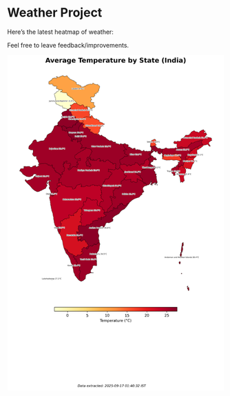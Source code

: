# Weather Project

Here’s the latest heatmap of weather:

Feel free to leave feedback/improvements.

![India Heatmap](docs/assets/india_heatmap.png?v=C9C43A)
